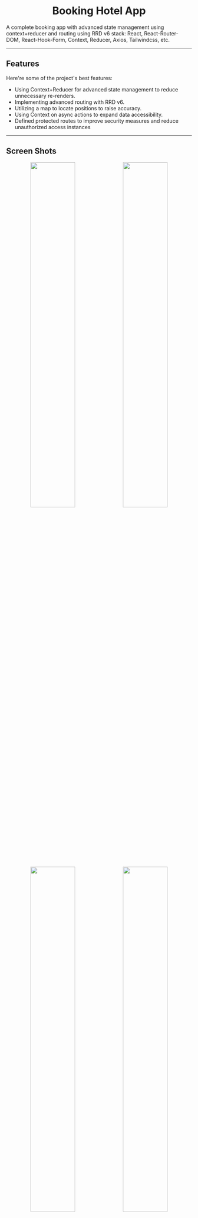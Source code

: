 <p align="center">
      <h1 align="center">Booking Hotel App</h1>
</p>

  <p>A complete booking app with advanced state management using context+reducer and routing using RRD v6
 stack: React, React-Router-DOM, React-Hook-Form, Context, Reducer, Axios, Tailwindcss, etc.</p>

 ---

 <h2>Features</h2>

Here're some of the project's best features:

*	Using Context+Reducer for advanced state management to reduce unnecessary re-renders.
*	Implementing advanced routing with RRD v6.
*	Utilizing a map to locate positions to raise accuracy.
*	Using Context on async actions to expand data accessibility.
*	Defined protected routes to improve security measures and reduce unauthorized access instances

----

<h2>Screen Shots</h2>

<div align="center">
      <img src="https://github.com/user-attachments/assets/c35902bb-74b6-4370-94f7-0e81e3f56b2a" width="49%">
      <img src="https://github.com/user-attachments/assets/a44ddb94-2bf8-490a-8c21-00fcf5649564" width="49%">
</div>
<div align="center">
      <img src="https://github.com/user-attachments/assets/64fb6945-9ac1-4382-818f-894cad01a56d" width="49%">

<img src="https://github.com/user-attachments/assets/f96121a4-5981-4244-84a1-d4f942b6dc76" width="49%">
</div>
<div align="center">
      <img src="https://github.com/user-attachments/assets/a68e2cc0-0b4f-41e5-a0af-5b14ca3c118d" width="49%">
<img src="https://github.com/user-attachments/assets/27cfdfdc-d5cf-4e05-af94-1c51d252138e" width="49%">
</div>
<div align="center">
            <img src="https://github.com/user-attachments/assets/3dc2a5e0-ff70-4200-bade-cb26c08317ec" width="49%">
<img src="https://github.com/user-attachments/assets/9c1252ac-8563-4cd6-83b8-cd698c2aaf7a" width="49%">
</div>

---

# APP Link

[Hotel Booking App](https://bookinghotel-app-alirzagz.netlify.app/)

---

Made with :heart: by Alirza-gz
